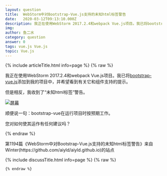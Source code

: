 ```yaml
---
layout: question
title:  WebStorm中对Bootstrap-Vue.js支持的未知html标签警告
date:   2020-03-12T09:13:10.000Z
description: 我正在使用WebStorm 2017.2.4和webpack Vue.js项目。我已将bootstrap-vue.js添加到我的项目中，并希望看到有关它和...
img: 
author: 鱼二水
category: question
answer: 0
tags: vue.js Vue.js
topic: Vue.js
---
```

<div class="article-root">
  <div class="article">
    {% include articleTitle.html info=page %}
    {% raw %}
    <div class="article-content"><p><font style="vertical-align: inherit;"><font style="vertical-align: inherit;">我正在使用WebStorm 2017.2.4和webpack Vue.js项目。</font><font style="vertical-align: inherit;">我已将</font></font><a href="https://bootstrap-vue.js.org" rel="noreferrer"><font style="vertical-align: inherit;"><font style="vertical-align: inherit;">bootstrap-vue.js</font></font></a><font style="vertical-align: inherit;"><font style="vertical-align: inherit;">添加</font><font style="vertical-align: inherit;">到我的项目中，并希望看到有关它和组件支持的提示。</font></font></p>

<p><font style="vertical-align: inherit;"><font style="vertical-align: inherit;">但是相反，我收到了“未知html标签”警告。</font></font></p>

<p><a href="https://www.samyoc.com//uploads/users/12863/images/thumbnails/1584004262887.png" data-src="https://www.samyoc.com//uploads/users/12863/images/1584004262887.png" rel="noreferrer"><img src="https://i.stack.imgur.com/QiXgC.png" alt="屏幕"></a></p>

<p><font style="vertical-align: inherit;"><font style="vertical-align: inherit;">顺便说一句：bootstrap-vue在运行项目时按预期工作。</font></font></p>

<p><font style="vertical-align: inherit;"><font style="vertical-align: inherit;">您对如何使其运作有任何建议吗？</font></font></p></div>
    {% endraw %}
  </div>
  <p class="winter_mark">第1194篇《WebStorm中对Bootstrap-Vue.js支持的未知html标签警告》来自Winter(https://github.com/aiyld/aiyld.github.io)的站点</p>
  <div class="discuss-wrapper">
    {% include discussTitle.html info=page %}
    {% raw %}
    
    {% endraw %}
  </div>
<div>
